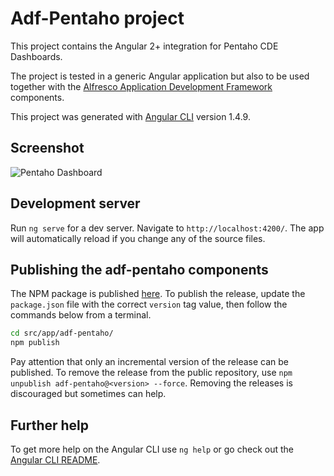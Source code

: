 # Adf-Pentaho project

This project contains the Angular 2+ integration for Pentaho CDE Dashboards.

The project is tested in a generic Angular application but also to be used together with the [Alfresco Application Development Framework](https://github.com/Alfresco/alfresco-ng2-components) components.

This project was generated with [Angular CLI](https://github.com/angular/angular-cli) version 1.4.9.

## Screenshot

![Pentaho Dashboard](src/app/adf-pentaho/assets/screenshot_1.png)

## Development server

Run `ng serve` for a dev server. Navigate to `http://localhost:4200/`. The app will automatically reload if you change any of the source files.

## Publishing the adf-pentaho components

The NPM package is published [here](https://www.npmjs.com/package/adf-pentaho).
To publish the release, update the `package.json` file with the correct `version` tag value, then follow the commands below from a terminal.

```sh
cd src/app/adf-pentaho/
npm publish
```

Pay attention that only an incremental version of the release can be published.
To remove the release from the public repository, use `npm unpublish adf-pentaho@<version> --force`. Removing the releases is discouraged but sometimes can help.

## Further help

To get more help on the Angular CLI use `ng help` or go check out the [Angular CLI README](https://github.com/angular/angular-cli/blob/master/README.md).
